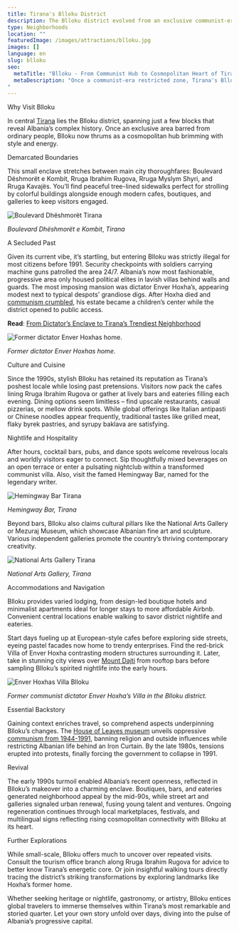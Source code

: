```yaml
---
title: Tirana's Blloku District
description: The Blloku district evolved from an exclusive communist-era enclave into Tirana's vibrant epicenter for dining, nightlife and culture, reflecting Albania's dynamic urban renewal.
type: Neighborhoods
location: ""
featuredImage: /images/attractions/blloku.jpg
images: []
language: en
slug: blloku
seo:
  metaTitle: "Blloku - From Communist Hub to Cosmopolitan Heart of Tirana"
  metaDescription: "Once a communist-era restricted zone, Tirana's Blloku district now thrums as Albania's most progressive hub.
"
---
```


Why Visit Blloku

In central [Tirana](https://albaniavisit.com/destinations/tirana/) lies the Blloku district, spanning just a few blocks that reveal Albania’s complex history. Once an exclusive area barred from ordinary people, Blloku now thrums as a cosmopolitan hub brimming with style and energy.

Demarcated Boundaries

This small enclave stretches between main city thoroughfares: Boulevard Dëshmorët e Kombit, Rruga Ibrahim Rugova, Rruga Myslym Shyri, and Rruga Kavajës. You’ll find peaceful tree-lined sidewalks perfect for strolling by colorful buildings alongside enough modern cafes, boutiques, and galleries to keep visitors engaged.

![Boulevard Dhëshmorët Tirana](/images/attractions/Boulevard-Deshmoret-Tirana.jpg "Boulevard Deshmoret Tirana")

*Boulevard Dhëshmorët e Kombit*, *Tirana*

A Secluded Past

Given its current vibe, it’s startling, but entering Blloku was strictly illegal for most citizens before 1991. Security checkpoints with soldiers carrying machine guns patrolled the area 24/7. Albania’s now most fashionable, progressive area only housed political elites in lavish villas behind walls and guards. The most imposing mansion was dictator Enver Hoxha’s, appearing modest next to typical despots’ grandiose digs. After Hoxha died and [communism crumbled](https://albaniavisit.com/the-fall-of-communism/), his estate became a children’s center while the district opened to public access.

**Read**: [From Dictator’s Enclave to Tirana’s Trendiest Neighborhood](https://albaniavisit.com/blloku-tirana-history/)

![Former dictator Enver Hoxhas home.](/images/attractions/Former_Enver_Hoxha_House.jpg "Former Enver Hoxha House")

*Former dictator Enver Hoxhas home.*

Culture and Cuisine

Since the 1990s, stylish Blloku has retained its reputation as Tirana’s poshest locale while losing past pretensions. Visitors now pack the cafes lining Rruga Ibrahim Rugova or gather at lively bars and eateries filling each evening. Dining options seem limitless – find upscale restaurants, casual pizzerias, or mellow drink spots. While global offerings like Italian antipasti or Chinese noodles appear frequently, traditional tastes like grilled meat, flaky byrek pastries, and syrupy baklava are satisfying.

Nightlife and Hospitality

After hours, cocktail bars, pubs, and dance spots welcome revelrous locals and worldly visitors eager to connect. Sip thoughtfully mixed beverages on an open terrace or enter a pulsating nightclub within a transformed communist villa. Also, visit the famed Hemingway Bar, named for the legendary writer.

![Hemingway Bar Tirana](/images/attractions/hemingway-bar-tirana.jpg "hemingway bar tirana")

*Hemingway Bar, Tirana*

Beyond bars, Blloku also claims cultural pillars like the National Arts Gallery or Mezuraj Museum, which showcase Albanian fine art and sculpture. Various independent galleries promote the country’s thriving contemporary creativity.

![National Arts Gallery Tirana](/images/attractions/National-Arts-Gallery-Tirana.jpg "National Arts Gallery Tirana")

*National Arts Gallery, Tirana*

Accommodations and Navigation

Blloku provides varied lodging, from design-led boutique hotels and minimalist apartments ideal for longer stays to more affordable Airbnb. Convenient central locations enable walking to savor district nightlife and eateries.

Start days fueling up at European-style cafes before exploring side streets, eyeing pastel facades now home to trendy enterprises. Find the red-brick Villa of Enver Hoxha contrasting modern structures surrounding it. Later, take in stunning city views over [Mount Dajti](https://albaniavisit.com/attractions/mount-dajti/) from rooftop bars before sampling Blloku’s spirited nightlife into the early hours.

![Enver Hoxhas Villa Blloku](/images/posts/Blloku-Enver-Hoxha.jpg "Blloku Enver Hoxha")

*Former communist dictator Enver Hoxha’s Villa in the Blloku district.*

Essential Backstory

Gaining context enriches travel, so comprehend aspects underpinning Blloku’s changes. The [House of Leaves museum](https://albaniavisit.com/attractions/house-of-leaves/) unveils oppressive [communism from 1944-1991](https://albaniavisit.com/communist-era/), banning religion and outside influences while restricting Albanian life behind an Iron Curtain. By the late 1980s, tensions erupted into protests, finally forcing the government to collapse in 1991.

Revival

The early 1990s turmoil enabled Albania’s recent openness, reflected in Blloku’s makeover into a charming enclave. Boutiques, bars, and eateries generated neighborhood appeal by the mid-90s, while street art and galleries signaled urban renewal, fusing young talent and ventures. Ongoing regeneration continues through local marketplaces, festivals, and multilingual signs reflecting rising cosmopolitan connectivity with Blloku at its heart.

Further Explorations

While small-scale, Blloku offers much to uncover over repeated visits. Consult the tourism office branch along Rruga Ibrahim Rugova for advice to better know Tirana’s energetic core. Or join insightful walking tours directly tracing the district’s striking transformations by exploring landmarks like Hoxha’s former home.

Whether seeking heritage or nightlife, gastronomy, or artistry, Blloku entices global travelers to immerse themselves within Tirana’s most remarkable and storied quarter. Let your own story unfold over days, diving into the pulse of Albania’s progressive capital.

